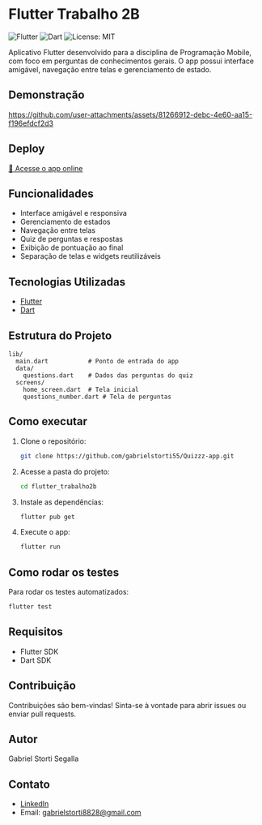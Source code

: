 # Flutter Trabalho 2B

![Flutter](https://img.shields.io/badge/Flutter-02569B?logo=flutter&logoColor=white)
![Dart](https://img.shields.io/badge/Dart-0175C2?logo=dart&logoColor=white)
![License: MIT](https://img.shields.io/badge/License-MIT-yellow.svg)

Aplicativo Flutter desenvolvido para a disciplina de Programação Mobile, com foco em perguntas de conhecimentos gerais. O app possui interface amigável, navegação entre telas e gerenciamento de estado.

## Demonstração

https://github.com/user-attachments/assets/81266912-debc-4e60-aa15-f196efdcf2d3

## Deploy

[🔗 Acesse o app online](https://app-conhecimento-gerais.vercel.app/)

## Funcionalidades

- Interface amigável e responsiva
- Gerenciamento de estados
- Navegação entre telas
- Quiz de perguntas e respostas
- Exibição de pontuação ao final
- Separação de telas e widgets reutilizáveis

## Tecnologias Utilizadas

- [Flutter](https://flutter.dev/) 
- [Dart](https://dart.dev/) 

## Estrutura do Projeto

```
lib/
  main.dart           # Ponto de entrada do app
  data/
    questions.dart    # Dados das perguntas do quiz
  screens/
    home_screen.dart  # Tela inicial
    questions_number.dart # Tela de perguntas
```

## Como executar

1. Clone o repositório:
    ```bash
    git clone https://github.com/gabrielstorti55/Quizzz-app.git
    ```
2. Acesse a pasta do projeto:
    ```bash
    cd flutter_trabalho2b
    ```
3. Instale as dependências:
    ```bash
    flutter pub get
    ```
4. Execute o app:
    ```bash
    flutter run
    ```

## Como rodar os testes

Para rodar os testes automatizados:

```bash
flutter test
```

## Requisitos

- Flutter SDK
- Dart SDK

## Contribuição

Contribuições são bem-vindas! Sinta-se à vontade para abrir issues ou enviar pull requests.

## Autor

Gabriel Storti Segalla

## Contato

- [LinkedIn](https://www.linkedin.com/in/gabriel-storti/)
- Email: gabrielstorti8828@gmail.com
